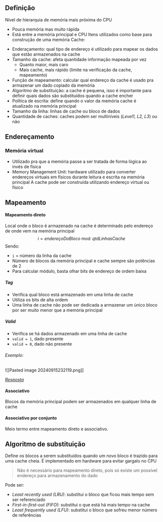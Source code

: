 ## Definição

Nível de hierarquia de memória mais próxima do CPU
* Pouca memória mas muito rápida
* Está entre a memória principal e CPU
Itens utilizados como base para construção de uma memória Cache:
- Enderaçamento: qual tipo de endereço é utilizado para mapear os dados que estão armazenados na cache
- Tamanho da cache: afeta quantidade informação mapeada por vez
	-  Quanto maior, mais caro
	- Mais cache, mais rápido (limite na verificação da cache, mapeamento)
- Função de mapeamento: calcular qual endereço da cache é usado pra armazenar um dado copiado da memória
- Algoritmo de substituição: a cache é pequena, isso é importante para definir quais dados são substituídos quando a cache encher
- Política de escrita: define quando o valor da memória cache é atualizado na memória principal
- Tamanho da linha: linhas de cache ou bloco de dados
- Quantidade de caches: caches podem ser multiníveis (*Level1, L2, L3*) ou não 
## Endereçamento

### Memória virtual
- Utilizado pra que a memória passe a ser tratada de forma lógica ao invés de física
- Memory Management Unit: hardware utilizado para converter endereços virtuais em físicos durante leitura e escrita na memória principal
A cache pode ser construída utilizando endereço virtual ou físico

## Mapeamento
#### Mapeamento direto
Local onde o bloco é armazenado na cache é determinado pelo endereço de onde vem na memória principal
$$
i = endereçoDoBloco \bmod qtdLinhasCache
$$
Sendo: 
- `i` = número da linha da cache
- Número de blocos da memória principal e cache sempre são potências de 2
- Para calcular módulo, basta olhar bits de endereço de ordem baixa

##### *Tag*
- Verifica qual bloco está armazenado em uma linha de cache
- Utiliza os bits de alta ordem
- Uma linha de cache não pode ser dedicada a armazenar um único bloco por ser muito menor que a memória principal

##### Valid
- Verifica se há dados armazenado em uma linha de cache
- `valid = 1`, dado presente
- `valid = 0`, dado não presente

###### Exemplo:

![[Pasted image 20240915232119.png]]

*[Resposta](https://www.inf.pucrs.br/~emoreno/undergraduate/SI/orgarq/class_files/Aula12.pdf)*
#### Associativo
Blocos da memória principal podem ser armazenados em qualquer linha de cache
#### Associativo por conjunto
Meio termo entre mapeamento direto e associativo. 
## Algoritmo de substituição
Define os blocos a serem substituídos quando um novo bloco é trazido para uma cache cheia. É implementado em hardware para evitar gargalo no CPU

> Não é necessário para mapeamento direto, pois só existe um possível endereço para armazenamento do dado

Pode ser:
- *Least recently used (LRU)*: substitui o bloco que ficou mais tempo sem ser referenciado
- *First-in-first-out (FIFO)*: substitui o que está há mais tempo na cache 
- *Least frequently used (LFU)*: substitui o bloco que sofreu menor número de referências